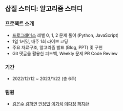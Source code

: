 ## 삽질 스터디: 알고리즘 스터디

### 프로젝트 소개

- <a href="https://school.programmers.co.kr/learn/challenges?order=acceptance_desc&page=1">프로그래머스</a> 레벨 0, 1, 2 문제 풀이 (Python, JavaScript)
- 1일 1커밋, 매주 1회 라이브 코딩
- 주요 자료구조, 알고리즘 발표 (Blog, PPT) 및 구현
- Git 댓글을 활용한 피드백, Weekly 문제 PR Code Review

### 기간

- 2022/12/12 ~ 2023/1/22 (총 6주)

### 팀원

- <a href="https://github.com/kimiswater">김은수</a> <a href="https://github.com/qoocrab">김하연</a> <a href="https://github.com/Anjgmn">안정민</a> <a href="https://github.com/cookooyas">이기석</a> <a href="https://github.com/Vicpillon">이다정</a> <a href="https://github.com/devhwann">허지환</a>
